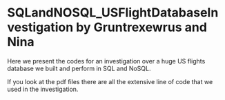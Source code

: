 # SQLandNOSQL_USFlightDatabaseInvestigation by Gruntrexewrus and Nina
Here we present the codes for an investigation over a huge US flights database we built and perform in SQL and NoSQL.

If you look at the pdf files there are all the extensive line of code that we used in the investigation.
